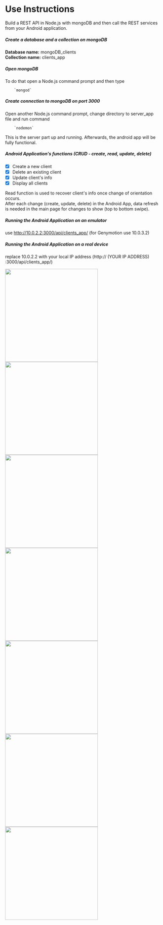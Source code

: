 # Use Instructions  
Build a REST API in Node.js with mongoDB and then call the REST services from your Android application.  

##### Create a database and a collection on mongoDB  
**Database name:** mongoDB_clients  
**Collection name:** clients_app  

##### Open mongoDB  
To do that open a Node.js command prompt and then type

		`mongod`  
    
##### Create connection to mongoDB on port 3000  
Open another Node.js command prompt, change directory to server_app file and run command

		`nodemon`  
This is the server part up and running. Afterwards, the android app will be fully functional.  

##### Android Application's functions (CRUD - create, read, update, delete)
- [x] Create a new client
- [x] Delete an existing client
- [x] Update client's info
- [x] Display all clients  

Read function is used to recover client's info once change of orientation occurs.  
After each change (create, update, delete) in the Android App, data refresh is needed in the main page for changes to show (top to bottom swipe).  

##### Running the Android Application on an emulator  
use http://10.0.2.2:3000/api/clients_app/ (for Genymotion use 10.0.3.2)  

##### Running the Android Application on a real device   
replace 10.0.2.2 with your local IP address (http:// (YOUR IP ADDRESS) :3000/api/clients_app/)  

<img src="https://github.com/valantiskon/mongoDB-nodeJS-REST_API-Android/blob/app-showcase/images/Read_Delete_Update-Screen.png" width="300">

<img src="https://github.com/valantiskon/mongoDB-nodeJS-REST_API-Android/blob/app-showcase/images/add-edit_client1.png" width="300">

<img src="https://github.com/valantiskon/mongoDB-nodeJS-REST_API-Android/blob/app-showcase/images/add-edit_client2.png" width="300">

<img src="https://github.com/valantiskon/mongoDB-nodeJS-REST_API-Android/blob/app-showcase/images/add_screen.png" width="300">

<img src="https://github.com/valantiskon/mongoDB-nodeJS-REST_API-Android/blob/app-showcase/images/empty_home_screen.png" width="300">

<img src="https://github.com/valantiskon/mongoDB-nodeJS-REST_API-Android/blob/app-showcase/images/home_screen1.png" width="300">

<img src="https://github.com/valantiskon/mongoDB-nodeJS-REST_API-Android/blob/app-showcase/images/home_screen2.png" width="300">

